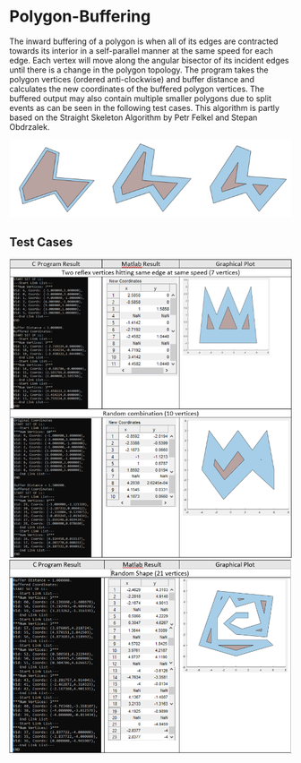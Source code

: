 # Polygon-Buffering
The inward buffering of a polygon is when all of its edges are contracted towards its interior in a self-parallel manner at the same speed for each edge. 
Each vertex will move along the angular bisector of its incident edges until there is a change in the polygon topology. 
The program takes the polygon vertices (ordered anti-clockwise) and buffer distance and calculates the new coordinates of the buffered polygon vertices. 
The buffered output may also contain multiple smaller polygons due to split events as can be seen in the following test cases. 
This algorithm is partly based on the Straight Skeleton Algorithm by Petr Felkel and Stepan Obdrzalek.

![Polygon Buffering](poly_buffer_img.PNG)

## Test Cases
![test1](test_1.PNG)
![test2](test_2.PNG)
